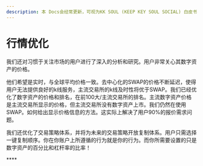 ```yaml
---
description: 本 Docs会经常更新，可视为KK SOUL (KEEP KEY SOUL SOCIAL) 白皮书/路线图
---
```


# 行情优化

我们还对习惯于关注市场的用户进行了深入的分析和研究。用户非常关心其数字资产的价格。



他们希望是实时，与全球平均价格一致。去中心化的SWAP的价格不断延迟，使得用户无法提供良好的k线服务，主流交易所的k线及时性将优于SWAP。我们已经优化了数字资产的价格和排名，在前100大/主流交易所的排名。主流数字资产价格是主流交易所显示的价格，但主流交易所没有数字资产上市。我们仍然在使用SWAP。如何给出显示价格信息的方法。这实际上解决了用户90%的报价需求问题。

我们还优化了交易策略体系，并将为未来的交易策略开放复制体系。用户只需选择一键复制顺序。你在你账户上所遵循的行为就是你的行为。而你所需要设置的只是数字资产的百分比和杠杆率的比率！

&#x20;****&#x20;
